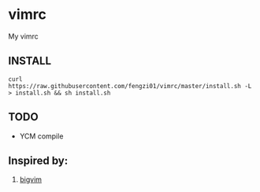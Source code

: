 # vimrc
My vimrc

## INSTALL
```
curl https://raw.githubusercontent.com/fengzi01/vimrc/master/install.sh -L > install.sh && sh install.sh
```

## TODO 

 - YCM compile

## Inspired by:

 1. [bigvim](https://github.com/ruanyl/bigvim)

